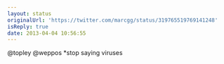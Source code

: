 ```yaml
---
layout: status
originalUrl: 'https://twitter.com/marcgg/status/319765519769141248'
isReply: true
date: 2013-04-04 10:56:55
---
```


@topley @weppos *stop saying viruses
